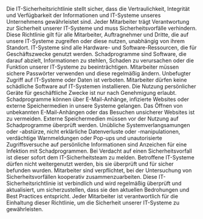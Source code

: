 Die IT-Sicherheitsrichtlinie stellt sicher, dass die Vertraulichkeit, Integrität und Verfügbarkeit der Informationen und IT-Systeme unseres Unternehmens gewährleistet sind. Jeder Mitarbeiter trägt Verantwortung zur Sicherheit unserer IT-Systeme und muss Sicherheitsvorfälle verhindern. Diese Richtlinie gilt für alle Mitarbeiter, Auftragnehmer und Dritte, die auf unsere IT-Systeme zugreifen oder diese nutzen, unabhängig von ihrem Standort. IT-Systeme sind alle Hardware- und Software-Ressourcen, die für Geschäftszwecke genutzt werden. Schadprogramme sind Software, die darauf abzielt, Informationen zu stehlen, Schaden zu verursachen oder die Funktion unserer IT-Systeme zu beeinträchtigen. Mitarbeiter müssen sichere Passwörter verwenden und diese regelmäßig ändern. Unbefugter Zugriff auf IT-Systeme oder Daten ist verboten. Mitarbeiter dürfen keine schädliche Software auf IT-Systemen installieren. Die Nutzung persönlicher Geräte für geschäftliche Zwecke ist nur nach Genehmigung erlaubt. Schadprogramme können über E-Mail-Anhänge, infizierte Websites oder externe Speichermedien in unsere Systeme gelangen. Das Öffnen von unbekannten E-Mail-Anhängen oder das Besuchen unsicherer Websites ist zu vermeiden. Externe Speichermedien müssen vor der Nutzung auf Schadprogramme überprüft werden. Unübliche Systemverlangsamungen oder -abstürze, nicht erklärliche Datenverluste oder -manipulationen, verdächtige Warnmeldungen oder Pop-ups und unautorisierte Zugriffsversuche auf persönliche Informationen sind Anzeichen für eine Infektion mit Schadprogrammen. Bei Verdacht auf einen Sicherheitsvorfall ist dieser sofort dem IT-Sicherheitsteam zu melden. Betroffene IT-Systeme dürfen nicht weitergenutzt werden, bis sie überprüft und für sicher befunden wurden. Mitarbeiter sind verpflichtet, bei der Untersuchung von Sicherheitsvorfällen kooperativ zusammenzuarbeiten. Diese IT-Sicherheitsrichtlinie ist verbindlich und wird regelmäßig überprüft und aktualisiert, um sicherzustellen, dass sie den aktuellen Bedrohungen und Best Practices entspricht. Jeder Mitarbeiter ist verantwortlich für die Einhaltung dieser Richtlinie, um die Sicherheit unserer IT-Systeme zu gewährleisten.